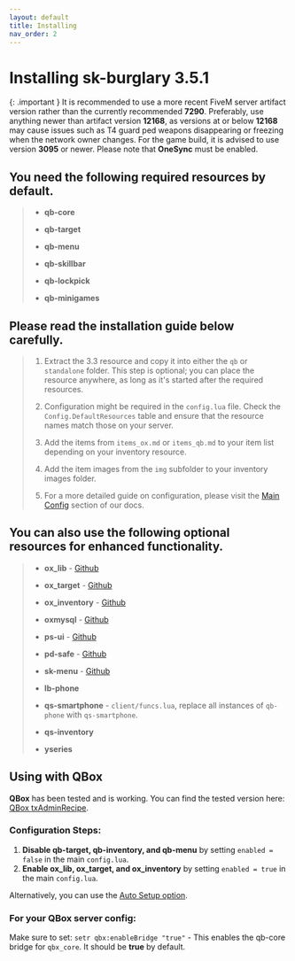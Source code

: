 ```yaml
---
layout: default
title: Installing
nav_order: 2
---
```


# Installing sk-burglary 3.5.1

{: .important }
It is recommended to use a more recent FiveM server artifact version rather than the currently recommended **7290**. Preferably, use anything newer than artifact version **12168**, as versions at or below **12168** may cause issues such as T4 guard ped weapons disappearing or freezing when the network owner changes. For the game build, it is advised to use version **3095** or newer. Please note that **OneSync** must be enabled.

## You need the following required resources by default.

> - **qb-core**
> 
> - **qb-target**
>
> - **qb-menu**
>
> - **qb-skillbar**
>
> - **qb-lockpick**
>
> - **qb-minigames**

## Please read the installation guide below carefully.

> 1. Extract the 3.3 resource and copy it into either the `qb` or `standalone` folder. This step is optional; you can place the resource anywhere, as long as it's started after the required resources.
>
> 2. Configuration might be required in the `config.lua` file. Check the `Config.DefaultResources` table and ensure that the resource names match those on your server.
>
> 3. Add the items from `items_ox.md` or `items_qb.md` to your item list depending on your inventory resource.
>
> 4. Add the item images from the `img` subfolder to your inventory images folder.
>
> 5. For a more detailed guide on configuration, please visit the [Main Config](https://mknzz.github.io/burglary-docs/config.html#configuring-sk-burglary-31) section of our docs.

## You can also use the following optional resources for enhanced functionality.

> - **ox_lib** - [Github](https://github.com/overextended/ox_lib)
>
> - **ox_target** - [Github](https://github.com/overextended/ox_target)
>
> - **ox_inventory** - [Github](https://github.com/overextended/ox_inventory)
>
> - **oxmysql** - [Github](https://github.com/overextended/oxmysql)
>
> - **ps-ui** - [Github](https://github.com/Project-Sloth/ps-ui)
>
> - **pd-safe** - [Github](https://github.com/VHall1/pd-safe)
>
> - **sk-menu** - [Github](https://github.com/mknzz/sk-menu)
>
> - **lb-phone**
>
> - **qs-smartphone** - `client/funcs.lua`, replace all instances of `qb-phone` with `qs-smartphone`.
>
> - **qs-inventory**
>
> - **yseries**
>

## Using with QBox

**QBox** has been tested and is working. You can find the tested version here: [QBox txAdminRecipe](https://github.com/Qbox-project/txAdminRecipe/blob/main/qbox.yaml).

### Configuration Steps:
1. **Disable qb-target, qb-inventory, and qb-menu** by setting `enabled = false` in the main `config.lua`.
2. **Enable ox_lib, ox_target, and ox_inventory** by setting `enabled = true` in the main `config.lua`.

Alternatively, you can use the [Auto Setup option](https://mknzz.github.io/burglary-docs/config.html#optional-easy-resource-setup).

### For your **QBox** server config:
Make sure to set: `setr qbx:enableBridge "true"` - This enables the qb-core bridge for `qbx_core`. It should be **true** by default.